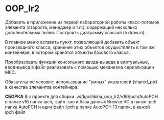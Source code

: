 # OOP_lr2

Добавить в приложение из первой лабораторной работы класс-потомок элемента (староста, менеджер и т.п.), содержащий несколько дополнительных полей. Построить диаграмму классов (в draw.io).

В главное меню вставить пункт, позволяющий добавить объект производного класса, хранение этих объектов осуществлять в том же контейнере, в котором хранятся объекты базового класса.

Преобразовать функции консольного ввода-вывода в виртуальные, ввод-вывод в файл реализовать с помощью механизма сериализации MFC.

Обязательное условие: использование "умных" указателей (shared_ptr) в качестве элементов контейнера.

**СБОРКА**
В с проекте для сборки
.vs/Igoshkina_oop_lr2/v16/ipch/AutoPCH
в папке v16 папка ipch, файл .suo и база данных Browse.VC
в папке ipch папка AutoPCH и один файл .ipch
в папке AutoPCH 13 папок, в кажой ipch файл
